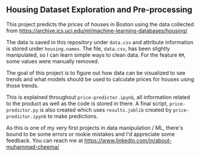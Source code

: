## Housing Dataset Exploration and Pre-processing
This project predicts the prices of houses in Boston using the data collected from https://archive.ics.uci.edu/ml/machine-learning-databases/housing/

The data is saved in this repository under `data.csv` and attribute information is stored under `housing.names`. The file, `data.csv`, has been slightly manipulated, so I can learn simple ways to clean data. For the feature `RM`, some values were manually removed.

The goal of this project is to figure out how data can be visualized to see trends and what models should be used to calculate prices for houses using those trends.

This is explained throughout `price-predictor.ipynb`, all information related to the product as well as the code is stored in there. A final script, `price-predictor.py` is also created which uses `results.joblib` created by `price-predictor.ipynb` to make predictions.

As this is one of my very first projects in data manipulation / ML, there's bound to be some errors or rookie mistakes and I'd appreciate some feedback. You can reach me at https://www.linkedin.com/in/about-muhammad-cheema/